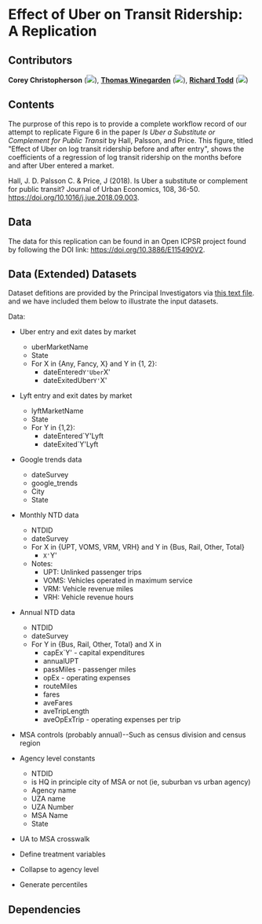 # Effect  of Uber on Transit Ridership: A Replication
 
## Contributors

__Corey Christopherson__   ([![](https://orcid.org/sites/default/files/images/orcid_16x16.png)](https://orcid.org/0000-0001-6470-1146)), [__Thomas Winegarden__](https://github.com/ThomasWinegarden "Thomas Winegarden on Github")  ([![](https://orcid.org/sites/default/files/images/orcid_16x16.png)](https://orcid.org/0000-0003-1912-1964)), [__Richard Todd__](https://github.com/rcctodd)  ([![](https://orcid.org/sites/default/files/images/orcid_16x16.png)](https://orcid.org/0000-0003-2083-9631))


## Contents

The purprose of this repo is to provide a complete workflow record of our attempt to replicate Figure 6  in the paper _Is Uber a Substitute or Complement for Public Transit_ by Hall, Palsson, and Price. This figure, titled "Effect of Uber on log transit ridership before and after entry", shows the coefficients of a regression of log transit ridership on the months before and after Uber entered a market.

<enter claim here>

Hall, J. D. Palsson C. & Price, J (2018). Is Uber a substitute or complement for public transit? Journal of Urban Economics, 108, 36-50. https://doi.org/10.1016/j.jue.2018.09.003.


## Data
The data for this replication can be found in an Open ICPSR project found by following the DOI link: https://doi.org/10.3886/E115490V2.

## Data (Extended) Datasets
Dataset defitions are provided by the Principal Investigators via [this text file](https://www.openicpsr.org/openicpsr/project/115490/version/V2/view?path=/openicpsr/115490/fcr:versions/V2/build/code/Dataset-definition.txt&type=file). and we have included them below to illustrate the input datasets.

Data:
- Uber entry and exit dates by market
	- uberMarketName
	- State
	- For X in {Any, Fancy, X} and Y in {1, 2}:
		- dateEntered`Y'Uber`X'
		- dateExitedUber`Y'`X'
  
- Lyft entry and exit dates by market
	- lyftMarketName
	- State
	- For Y in {1,2}:
		- dateEntered`Y'Lyft
		- dateExited`Y'Lyft
  
- Google trends data
	- dateSurvey
	- google_trends
	- City
	- State
 
- Monthly NTD data
	- NTDID
	- dateSurvey
	- For X in {UPT, VOMS, VRM, VRH} and Y in {Bus, Rail, Other, Total}
		- `X'`Y'
	- Notes:
		- UPT: Unlinked passenger trips
		- VOMS: Vehicles operated in maximum service
		- VRM: Vehicle revenue miles
		- VRH: Vehicle revenue hours
  
- Annual NTD data 
	- NTDID
	- dateSurvey
	- For Y in {Bus, Rail, Other, Total} and X in
		- capEx`Y' - capital expenditures
		- annualUPT
		- passMiles - passenger miles
		- opEx - operating expenses
		- routeMiles 
		- fares
		- aveFares
		- aveTripLength
		- aveOpExTrip - operating expenses per trip
  
- MSA controls (probably annual)--Such as census division and census region

- Agency level constants
	- NTDID
	- is HQ in principle city of MSA or not (ie, suburban vs urban agency)
	- Agency name
	- UZA name
	- UZA Number
	- MSA Name
	- State
- UA to MSA crosswalk

- Define treatment variables
- Collapse to agency level
- Generate percentiles

## Dependencies
